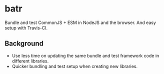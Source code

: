 # batr
Bundle and test CommonJS + ESM in NodeJS and the browser. And easy setup with Travis-CI.

## Background
* Use less time on updating the same bundle and test framework code in different libraries.
* Quicker bundling and test setup when creating new libraries.
